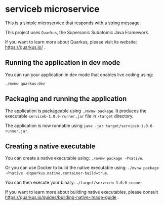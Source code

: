 # serviceb microservice

This is a simple microservice that responds with a string message.

This project uses `Quarkus`, the Supersonic Subatomic Java Framework.

If you want to learn more about Quarkus, please visit its website: https://quarkus.io/ .

## Running the application in dev mode

You can run your application in dev mode that enables live coding using:
```
./mvnw quarkus:dev
```

## Packaging and running the application

The application is packageable using `./mvnw package`.
It produces the executable `serviceb-1.0.0-runner.jar` file in `/target` directory.

The application is now runnable using `java -jar target/serviceb-1.0.0-runner.jar`.

## Creating a native executable

You can create a native executable using: `./mvnw package -Pnative`.

Or you can use Docker to build the native executable using: `./mvnw package -Pnative -Dquarkus.native.container-build=true`.

You can then execute your binary: `./target/serviceb-1.0.0-runner`

If you want to learn more about building native executables, please consult https://quarkus.io/guides/building-native-image-guide .
